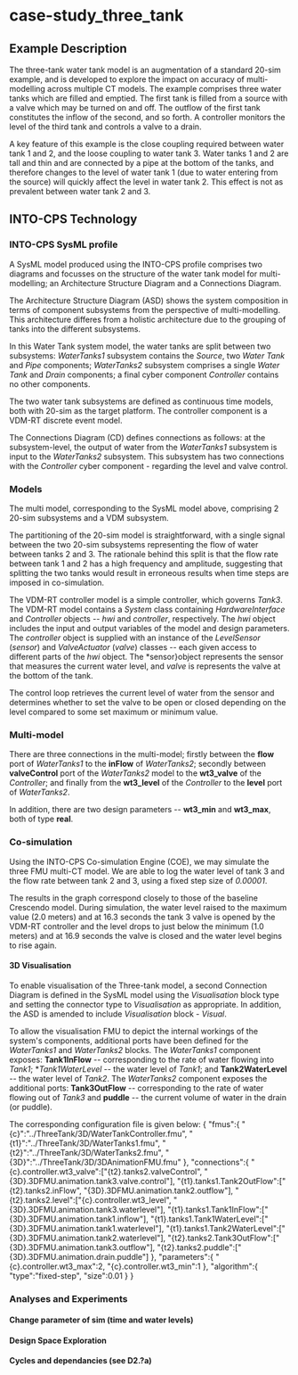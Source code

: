 # case-study_three_tank

## Example Description

The three-tank water tank model is an augmentation of a standard 20-sim example, and is developed to explore the impact on accuracy of multi-modelling across multiple CT models. The example comprises three water tanks which are filled and emptied. The first tank is filled from a source with a valve which may be turned on and off. The outflow of the first tank constitutes the inflow of the second, and so forth. A controller monitors the level of the third tank and controls a valve to a drain. 

A key feature of this example is the close coupling required between water tank 1 and 2, and the loose coupling to water tank 3. Water tanks 1 and 2 are tall and thin and are connected by a pipe at the bottom of the tanks, and therefore changes to the level of water tank 1 (due to water entering from the source) will quickly affect the level in water tank 2. This effect is not as prevalent between water tank 2 and 3. 


## INTO-CPS Technology

### INTO-CPS SysML profile

A SysML model produced using the INTO-CPS profile comprises two diagrams and focusses on the structure of the water tank model for multi-modelling; an Architecture Structure Diagram and a Connections Diagram. 

The Architecture Structure Diagram (ASD) shows the system composition in terms of component subsystems from the perspective of multi-modelling. This architecture differes from a holistic architecture due to the grouping of tanks into the different subsystems. 

In this Water Tank system model, the water tanks are split between two subsystems: *WaterTanks1* subsystem contains the *Source*, two *Water Tank* and   *Pipe* components; *WaterTanks2* subsystem comprises a single *Water Tank* and *Drain* components; a final cyber component *Controller* contains no other components. 

The two water tank subsystems are defined as continuous time models, both with 20-sim as the target platform. The controller component is a VDM-RT discrete event model. 

The Connections Diagram (CD) defines connections as follows: at the subsystem-level,  the output of water from the *WaterTanks1* subsystem is input to the *WaterTanks2* subsystem. This subsystem has two connections with the *Controller* cyber component - regarding the level and valve control.


### Models
The multi model, corresponding to the SysML model above, comprising 2 20-sim subsystems and a VDM subsystem.

The partitioning of the 20-sim model is straightforward, with a single signal between the two 20-sim subsystems representing the flow of water between tanks 2 and 3. The rationale behind this split is that the flow rate between tank 1 and 2 has a high frequency and amplitude, suggesting that splitting the two tanks would result in erroneous results when time steps are imposed in co-simulation. 

The VDM-RT controller model is a simple controller, which governs *Tank3*. The VDM-RT model contains a *System* class containing *HardwareInterface*  and *Controller* objects -- *hwi*  and *controller*, respectively. The *hwi* object includes the input and output variables of the model and design parameters. The *controller* object is supplied with an instance of the *LevelSensor*  (*sensor*) and *ValveActuator* (*valve*) classes -- each given access to different parts of the *hwi* object. The *sensor}object represents the sensor that measures the current water level, and *valve* is  represents the valve at the bottom of the tank.

The control loop retrieves the current level of water from the sensor and determines whether to set the valve to be open or closed depending on the level compared to some set maximum or minimum value. 


### Multi-model

There are three connections in the multi-model; firstly between the **flow** port of *WaterTanks1* to the **inFlow** of *WaterTanks2*; secondly between **valveControl** port of the *WaterTanks2* model to the **wt3_valve** of the *Controller*; and finally from the **wt3_level** of the *Controller* to the **level** port of *WaterTanks2*. 

In addition, there are two design parameters -- **wt3\_min** and **wt3\_max**, both of type **real**.


### Co-simulation

Using the INTO-CPS Co-simulation Engine (COE), we may simulate the three FMU multi-CT model. We are able to log the water level of tank 3 and the flow rate between tank 2 and 3, using a fixed step size of  *0.00001*.


The results in the graph correspond closely to those of the baseline Crescendo model. During simulation, the water level raised to the maximum value (2.0 meters) and at 16.3 seconds the tank 3 valve is opened by the VDM-RT controller and the level drops to just below the minimum (1.0 meters) and at 16.9 seconds the valve is closed and the water level begins to rise again.

#### 3D Visualisation

To enable visualisation of the Three-tank model, a second Connection Diagram is defined in the SysML model using the *Visualisation* block type and setting the connector type to *Visualisation* as appropriate. In addition, the ASD is amended to include *Visualisation* block - *Visual*. 

To allow the visualisation FMU to depict the internal workings of the system's components, additional ports have been defined for the *WaterTanks1* and  *WaterTanks2* blocks. The *WaterTanks1* component exposes: **Tank1InFlow** -- corresponding to the rate of water flowing into *Tank1*; **Tank1WaterLevel* -- the water level of *Tank1*; and **Tank2WaterLevel** -- the water level of *Tank2*. The *WaterTanks2* component exposes the additional ports: **Tank3OutFlow** -- corresponding to the rate of water flowing out of *Tank3* and **puddle** -- the current volume of water in the drain (or puddle).


The corresponding configuration file is given below:
{
	"fmus":{
		"{c}":"../ThreeTank/3D/WaterTankController.fmu",
		"{t1}":"../ThreeTank/3D/WaterTanks1.fmu",
		"{t2}":"../ThreeTank/3D/WaterTanks2.fmu",
		"{3D}":"../ThreeTank/3D/3DAnimationFMU.fmu"
	},
	"connections":{
		"{c}.controller.wt3_valve":["{t2}.tanks2.valveControl", "{3D}.3DFMU.animation.tank3.valve.control"],
		"{t1}.tanks1.Tank2OutFlow":["{t2}.tanks2.inFlow", "{3D}.3DFMU.animation.tank2.outflow"],
		"{t2}.tanks2.level":["{c}.controller.wt3_level", "{3D}.3DFMU.animation.tank3.waterlevel"],
		"{t1}.tanks1.Tank1InFlow":["{3D}.3DFMU.animation.tank1.inflow"],
		"{t1}.tanks1.Tank1WaterLevel":["{3D}.3DFMU.animation.tank1.waterlevel"],
		"{t1}.tanks1.Tank2WaterLevel":["{3D}.3DFMU.animation.tank2.waterlevel"],
		"{t2}.tanks2.Tank3OutFlow":["{3D}.3DFMU.animation.tank3.outflow"],
		"{t2}.tanks2.puddle":["{3D}.3DFMU.animation.drain.puddle"]
	},
	"parameters":{
		"{c}.controller.wt3_max":2,
		"{c}.controller.wt3_min":1
	},
	"algorithm":{
		"type":"fixed-step",
		"size":0.01
	}
}




### Analyses and Experiments

#### Change parameter of sim (time and water levels)

#### Design Space Exploration

#### Cycles and dependancies (see D2.?a)